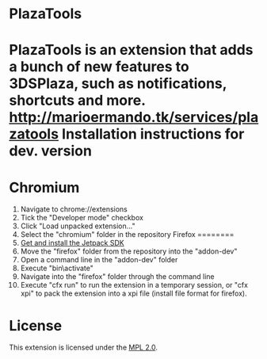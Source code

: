 PlazaTools
========
PlazaTools is an extension that adds a bunch of new features to 3DSPlaza, such as notifications, shortcuts and more.
<a href="http://marioermando.tk/services/plazatools">http://marioermando.tk/services/plazatools</a>
Installation instructions for dev. version
========
Chromium
========
1) Navigate to chrome://extensions
2) Tick the "Developer mode" checkbox
3) Click "Load unpacked extension..."
4) Select the "chromium" folder in the repository
Firefox
========
1) <a href="https://developer.mozilla.org/en-US/Add-ons/SDK/Tutorials/Installation">Get and install the Jetpack SDK</a>
2) Move the "firefox" folder from the repository into the "addon-dev"
3) Open a command line in the "addon-dev" folder
4) Execute "bin\activate"
5) Navigate into the "firefox" folder through the command line
6) Execute "cfx run" to run the extension in a temporary session, or "cfx xpi" to pack the extension into a xpi file (install file format for firefox).

License
========
This extension is licensed under the <a href="http://www.mozilla.org/MPL/2.0/">MPL 2.0</a>.